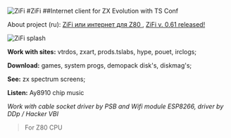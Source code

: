 ![ZiFi](http://ts.retropc.ru/logo.png "ZiFi")
#ZiFi
##Internet client for ZX Evolution with TS Conf

About project (ru): [ZiFi или интернет для Z80 ](http://hype.retroscene.org/blog/dev/363.html), 
[ZiFi v. 0.61 released! ](http://hype.retroscene.org/blog/dev/391.html)

![ZiFi splash](http://hype.retroscene.org/uploads/images/00/00/14/2016/04/15/475aec.png "ZiFi splash")

**Work with sites:** vtrdos, zxart, prods.tslabs, hype, pouet, irclogs;

**Download:** games, system progs, demopack disk's,  diskmag's;

**See:** zx spectrum screens;

**Listen:** Ay8910 chip music


_Work with cable socket driver by PSB and Wifi module ESP8266, driver by DDp / Hacker VBI_
> For Z80 CPU


